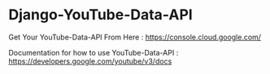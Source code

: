 # Django-YouTube-Data-API

Get Your YouTube-Data-API From Here : https://console.cloud.google.com/

Documentation for how to use YouTube-Data-API : https://developers.google.com/youtube/v3/docs
